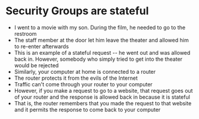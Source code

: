 
# Security Groups are stateful
- I went to a movie with my son. During the film, he needed to go to the restroom
- The staff member at the door let him leave the theater and allowed him to re-enter afterwards
- This is an example of a stateful request -- he went out and was allowed back in. However, somebody who simply tried 
  to get into the theater would be rejected
- Similarly, your computer at home is connected to a router
- The router protects it from the evils of the Internet
- Traffic can't come through your router to your computer
- However, if you make a request to go to a website, that request goes out of your router and the response is allowed 
  back in because it is stateful
- That is, the router remembers that you made the request to that website and it permits the response to come back to 
  your computer